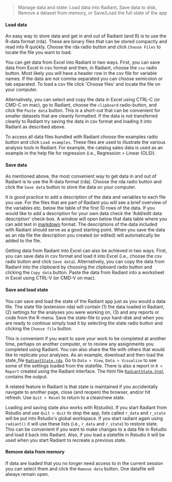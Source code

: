 > Manage data and state: Load data into Radiant, Save data to disk, Remove a dataset from memory, or Save/Load the full state of the app

#### Load data

An easy way to store data and get in and out of Radiant (and R) is to use the R-data format (rda). These are binary files that can be stored compactly and read into R quickly. Choose the rda radio button and click `Choose Files` to locate the file you want to load.

You can get data from Excel into Radiant in two ways. First, you can save data from Excel in csv format and then, in Radiant, choose the `csv` radio button. Most likely you will have a header row in the csv file for variable names. If the data are not comma separated you can choose semicolon or tab separated. To load a csv file click 'Choose files' and locate the file on your computer.

Alternatively, you can select and copy the data in Excel using CTRL-C (or CMD-C on mac), go to Radiant, choose the `clipboard` radio-button, and click the `Paste data` button. This is a short-cut that can be convenient for smaller datasets that are cleanly formatted. If the data is not transferred cleanly to Radiant try saving the data in csv format and loading it into Radiant as described above.

To access all data files bundled with Radiant choose the examples radio button and click `Load examples`. These files are used to illustrate the various analysis tools in Radiant. For example, the catalog sales data is used as an example in the help file for regression (i.e., Regression > Linear (OLS)).

#### Save data

As mentioned above, the most convenient way to get data in and out of Radiant is to use the R-data format (rda). Choose the rda radio button and click the `Save data` button to store the data on your computer.

It is good practice to add a description of the data and variables to each file you use. For the files that are part of Radiant you will see a brief overview of the variables etc. below the table of the first 10 rows of the data. If you would like to add a description for your own data check the 'Add/edit data description' check-box. A window will open below that data table where you can add text in
<a href="http://rmarkdown.rstudio.com/authoring_pandoc_markdown.html" target="_blank">markdown</a> format. The descriptions of the data included with Radiant should serve as a good starting point. When you save the data as an rda file the description you created (or edited) will automatically be added to the file.

Getting data from Radiant into Excel can also be achieved in two ways. First, you can save data in csv format and load it into Excel (i.e., choose the csv radio button and click `Save data`). Alternatively, you can copy the data from Radiant into the clipboard by choosing the clipboard radio button and clicking the `Copy data` button. Paste the data from Radiant into a worksheet in Excel using CTRL-V (or CMD-V on mac).

#### Save and load state

You can save and load the state of the Radiant app just as you would a data file. The state file (extension rda) will contain (1) the data loaded in Radiant, (2) settings for the analyses you were working on, (3) and any reports or code from the R-menu. Save the state-file to your hard-disk and when you are ready to continue simply load it by selecting the state radio button and clicking the `Choose file` button.

This is convenient if you want to save your work to be completed at another time, perhaps on another computer, or to review any assignments you completed using Radiant. You can also share the file with others that would like to replicate your analyses. As an example, download and then load the state_file [`RadiantState.rda`](https://github.com/mostly-harmless/radiant/blob/master/inst/examples/RadiantState.rda?raw=true). Go to `Data > View`, `Data > Visualize` to see some of the settings loaded from the statefile. There is also a report in `R > Report` created using the Radiant interface. The html file [`RadiantState.html`](https://github.com/mostly-harmless/radiant/blob/master/inst/examples/RadiantState.html?raw=true) contains the output.

A related feature in Radiant is that state is maintained if you accidentally navigate to another page, close (and reopen) the browser, and/or hit refresh. Use `Quit > Reset` to return to a clean/new state.

Loading and saving state also works with R(studio). If you start Radiant from Rstudio and use `Quit > Quit` to stop the app, lists called `r_data` and `r_state` will be put into Rstudio's global workspace. If you start radiant again using `radiant()` it will use these lists (i.e., `r_data` and `r_state`) to restore state. This can be convenient if you want to make changes to a data file in Rstudio and load it back into Radiant. Also, if you load a statefile in Rstudio it will be used when you start Radiant to recreate a previous state.

#### Remove data from memory

If data are loaded that you no longer need access to in the current session you can select them and click the `Remove data` button. One datafile will always remain open.
